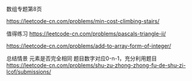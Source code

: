 数组专题第8页

https://leetcode-cn.com/problems/min-cost-climbing-stairs/


值得练习
https://leetcode-cn.com/problems/pascals-triangle-ii/

https://leetcode-cn.com/problems/add-to-array-form-of-integer/


总结情景
    元素是否完全相同
        题目数字对应0-n-1，充分利用题目
        https://leetcode-cn.com/problems/shu-zu-zhong-zhong-fu-de-shu-zi-lcof/submissions/
    